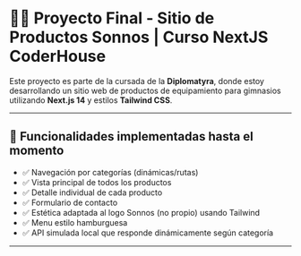 # 🏋️‍♂️ Proyecto Final - Sitio de Productos Sonnos | Curso NextJS CoderHouse

Este proyecto es parte de la cursada de la **Diplomatyra**, donde estoy desarrollando un sitio web de productos de equipamiento para gimnasios utilizando **Next.js 14** y estilos **Tailwind CSS**.

---

## 🚀 Funcionalidades implementadas hasta el momento

- ✅ Navegación por categorías (dinámicas/rutas)
- ✅ Vista principal de todos los productos
- ✅ Detalle individual de cada producto
- ✅ Formulario de contacto 
- ✅ Estética adaptada al logo Sonnos (no propio) usando Tailwind
- ✅ Menu estilo hamburguesa
- ✅ API simulada local que responde dinámicamente según categoría


---



